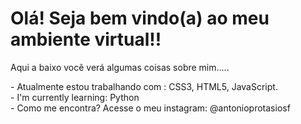 <h1> Olá! Seja bem vindo(a) ao meu ambiente virtual!! </h1>
<p> Aqui a baixo  você verá algumas coisas sobre mim..... </p>
-  Atualmente estou trabalhando com :  CSS3, HTML5, JavaScript.
<br>
-  I'm currently learning: Python
<br>
- Como me encontra? Acesse o meu instagram: @antonioprotasiosf
